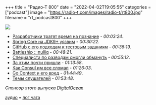 +++
title = "Радио-Т 800"
date = "2022-04-02T19:05:55"
categories = ["podcast"]
image = "https://radio-t.com/images/radio-t/rt800.jpg"
filename = "rt_podcast800"
+++

![](https://radio-t.com/images/radio-t/rt800.jpg)

- [Разработчики тратят время на познание](https://lepiter.io:443/feenk/developers-spend-most-of-their-time-figuri-9q25taswlbzjc5rsufndeu0py/) - *00:03:24*.
- [Spring Core на JDK9+ уязвим](https://www.praetorian.com/blog/spring-core-jdk9-rce/) - *00:30:22*.
- [GitHub с его подходам к тестовым заданиям](https://github.blog/2022-03-31-how-github-does-take-home-technical-interviews/) - *00:36:19*.
- [Battleship :: nulliq](https://www.nulliq.dev/posts/battleship/) - *00:48:21*.
- [Специалиста по разводам смогли обмануть](http://www.lupinia.net/writing/tech/scammed.htm) - *00:55:12*.
- [За этим почти пришли](https://blognot.co/61150/) - *01:13:58*.
- [Как Consul им все сломал](https://fly.io/blog/a-foolish-consistency/) - *01:26:03*.
- [Go Context и его вред](https://blog.uptrace.dev/posts/go-context-timeout.html) - *01:44:49*.
- [Темы слушателей](https://radio-t.com/p/2022/03/29/prep-800/) - *01:53:48*.

*Спонсор этого выпуска [DigitalOcean](https://do.co/radiot)*


[аудио](https://cdn.radio-t.com/rt_podcast800.mp3) • [лог чата](https://chat.radio-t.com/logs/radio-t-800.html)
<audio src="https://cdn.radio-t.com/rt_podcast800.mp3" preload="none"></audio>
